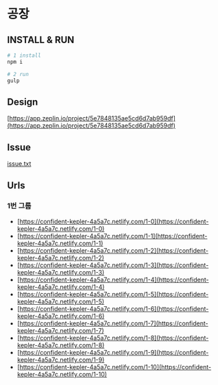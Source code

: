 # 공장

## INSTALL & RUN
```bash
# 1 install
npm i

# 2 run
gulp
```

## Design
[https://app.zeplin.io/project/5e7848135ae5cd6d7ab959df](https://app.zeplin.io/project/5e7848135ae5cd6d7ab959df)

## Issue
[issue.txt](https://github.com/jimlee91/gongjang/blob/master/issue.txt)

## Urls

### 1번 그룹
- [https://confident-kepler-4a5a7c.netlify.com/1-0](https://confident-kepler-4a5a7c.netlify.com/1-0)
- [https://confident-kepler-4a5a7c.netlify.com/1-1](https://confident-kepler-4a5a7c.netlify.com/1-1)
- [https://confident-kepler-4a5a7c.netlify.com/1-2](https://confident-kepler-4a5a7c.netlify.com/1-2)
- [https://confident-kepler-4a5a7c.netlify.com/1-3](https://confident-kepler-4a5a7c.netlify.com/1-3)
- [https://confident-kepler-4a5a7c.netlify.com/1-4](https://confident-kepler-4a5a7c.netlify.com/1-4)
- [https://confident-kepler-4a5a7c.netlify.com/1-5](https://confident-kepler-4a5a7c.netlify.com/1-5)
- [https://confident-kepler-4a5a7c.netlify.com/1-6](https://confident-kepler-4a5a7c.netlify.com/1-6)
- [https://confident-kepler-4a5a7c.netlify.com/1-7](https://confident-kepler-4a5a7c.netlify.com/1-7)
- [https://confident-kepler-4a5a7c.netlify.com/1-8](https://confident-kepler-4a5a7c.netlify.com/1-8)
- [https://confident-kepler-4a5a7c.netlify.com/1-9](https://confident-kepler-4a5a7c.netlify.com/1-9)
- [https://confident-kepler-4a5a7c.netlify.com/1-10](https://confident-kepler-4a5a7c.netlify.com/1-10)